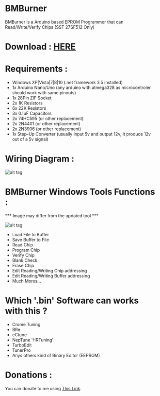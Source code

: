 # BMBurner
BMBurner is a Arduino based EPROM Programmer that can Read/Write/Verify Chips (SST 27SF512 Only)

# Download : [HERE][]

# Requirements :
- Windows XP|Vista|7|8|10 (.net framework 3.5 installed)
- 1x Arduino Nano/Uno (any arduino with atmega328 as microcontroler should work with same pinouts)
- 1x 28Pin ZIF Socket
- 2x 1K Resistors
- 6x 22K Resistors
- 3x 0.1uF Capacitors
- 2x 74HC595 (or other replacement)
- 2x 2N4401 (or other replacement)
- 2x 2N3906 (or other replacement)
- 1x Step-Up Converter (usually input 5v and output 12v, it produce 12v out of a 5v signal)

# Wiring Diagram :

![alt tag](https://github.com/bouletmarc/BMBurner/blob/master/Wiring/Wiring_Diagram.png)

# BMBurner Windows Tools Functions :

*** Image may differ from the updated tool ***

![alt tag](https://github.com/bouletmarc/BMBurner/blob/master/Wiring/Arduino_Windows_GUI.png)

- Load File to Buffer
- Save Buffer to File
- Read Chip
- Program Chip
- Verify Chip
- Blank Check
- Erase Chip
- Edit Reading/Writing Chip addressing
- Edit Reading/Writing Buffer addressing
- Much Mores...


# Which '.bin' Software can works with this ?

- Crome Tuning
- BRe
- eCtune
- NepTune 'HRTuning'
- TurboEdit
- TunerPro
- Anys others kind of Binary Editor (EEPROM)

# Donations :

You can donate to me using [This Link][].

[This Link]: <https://www.paypal.me/bouletmarc>
[HERE]: <https://github.com/bouletmarc/BMBurner/archive/master.zip>
